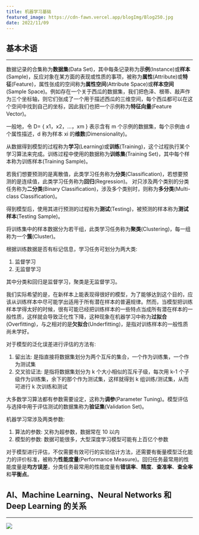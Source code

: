 ```yaml
---
title: 机器学习基础
featured_image: https://cdn-fawn.vercel.app/blogImg/Blog250.jpg
date: 2022/11/09
---
```


## 基本术语
***  
数据记录的合集称为**数据集**(Data Set)，其中每条记录称为**示例**(Instance)或**样本**(Sample)，反应对象在某方面的表现或性质的事项，被称为**属性**(Attribute)或**特征**(Feature)，属性张成的空间称为**属性空间**(Attribute Space)或**样本空间**(Sample Space)。例如存在一个关于西瓜的数据集，我们把色泽、根蒂、敲声作为三个坐标轴，则它们张成了一个用于描述西瓜的三维空间，每个西瓜都可以在这个空间中找到自己的坐标，因此我们也把一个示例称为**特征向量**(Feature Vector)。

一般地，令 D= { x1，x2，...，xm } 表示含有 m 个示例的数据集，每个示例由 d 个属性描述，d 称为样本 xi 的**维数**(Dimensionality)。

从数据得到模型的过程称为**学习**(Learning)或**训练**(Training)，这个过程执行某个学习算法来完成。训练过程中使用的数据称为**训练集**(Training Set)，其中每个样本称为训练样本(Training Sample)。

若我们想要预测的是离散值，此类学习任务称为**分类**(Classification)，若想要预测的是连续值，此类学习任务称为**回归**(Regression)。
对只涉及两个类别的分类任务称为**二分类**(Binary Classification)，涉及多个类别时，则称为**多分类**(Multi-class Classification)。

得到模型后，使用其进行预测的过程称为**测试**(Testing)，被预测的样本称为**测试样本**(Testing Sample)。

将训练集中的样本数据分为若干组，此类学习任务称为**聚类**(Clustering)，每一组称为一个**簇**(Cluster)。

根据训练数据是否有标记信息，学习任务可划分为两大类: 
1. 监督学习
2. 无监督学习

其中分类和回归是监督学习，聚类是无监督学习。

我们实际希望的是，在新样本上能表现得很好的模型，为了能够达到这个目的，应该从训练样本中尽可能学出适用于所有潜在样本的普遍规律。然而，当模型把训练样本学得太好的时候，很有可能已经把训练样本的一些特点当成所有潜在样本的一般性质，这样就会导致泛化性下降，这种现象在机器学习中称为**过拟合**  (Overfitting)，与之相对的是**欠拟合**(Underfitting)，是指对训练样本的一般性质尚未学好。

对于模型的泛化误差进行评估的方法有: 
1. 留出法: 是指直接将数据集划分为两个互斥的集合，一个作为训练集，一个作为测试集
2. 交叉验证法: 是指将数据集划分为 k 个大小相似的互斥子级，每次用 k-1 个子级作为训练集，余下的那个作为测试集，这样就得到 k 组训练/测试集，从而可进行 k 次训练和测试

大多数学习算法都有参数需要设定，这称为**调参**(Parameter Tuning)。模型评估与选择中用于评估测试的数据集称为**验证集**(Validation Set)。

机器学习常涉及两类参数: 
1. 算法的参数: 又称为超参数，数据常在 10 以内
2. 模型的参数: 数据可能很多，大型深度学习模型可能有上百亿个参数

对于模型进行评估，不仅需要有效可行的实验估计方法，还需要有衡量模型泛化能力的评价标准，被称为**性能度量**(Performance Measure)。回归任务最常用的性能度量是**均方误差**，分类任务最常用的性能度量有**错误率**、**精度**、**查准率**、**查全率**和**平衡点**。

## AI、Machine Learning、Neural Networks 和 Deep Learning 的关系
***  
![](https://cdn-fawn.vercel.app/contentImg/machine-learning/Relationship-between-artificial-intelligence-machine-learning-neural-network-and-deep.png)